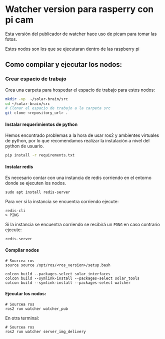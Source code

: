 # Watcher version para rasperry con pi cam

Esta versión del publicador de watcher hace uso de picam para tomar las fotos.

Estos nodos son los que se ejecutaran dentro de las raspberry pi

## Como compilar y ejecutar los nodos:

### Crear espacio de trabajo 

Crea una carpeta para hospedar el espacio de trabajo para estos nodos: 

````bash
mkdir -vp  ~/solar-brain/src
cd ~/solar-brain/src
# Clonar el espacio de trabajo a la carpeta src
git clone <repository_url> .
````

#### Instalar requerimientos de python

Hemos encontrado problemas a la hora de usar ros2 y ambientes virtuales de python, por lo que recomendamos realizar la instalación a nivel del python de usuario. 

```bash
pip install -r requirements.txt
```

#### Instalar redis

Es necesario contar con una  instancia de redis corriendo  en el entorno donde se ejecuten los nodos.

```
sudo apt install redis-server
```

Para ver si la instancia se encuentra corriendo ejecute:

```
redis-cli
> PING
```

Si la instancia se encuentra corriendo se recibirá un `PONG` en caso contrario ejecute:

```
redis-server
```

#### Compilar nodos

```baash
# Sourcea ros
source source /opt/ros/<ros_version>/setup.bash

colcon build --packages-select solar_interfaces
colcon build --symlink-install --packages-select solar_tools
colcon build --symlink-install --packages-select watcher
```

#### Ejecutar los nodos:

```
# Sourcea ros
ros2 run watcher watcher_pub
```

En otra terminal:

```
# Sourcea ros
ros2 run watcher server_img_delivery
```
